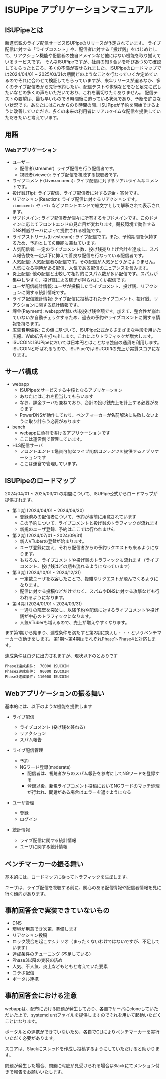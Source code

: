 
# ISUPipe アプリケーションマニュアル


## ISUPipeとは

新進気鋭のライブ配信サービスISUPipeのリリースが予定されています。
ライブ配信に対する「ライブコメント」や、配信者に対する「投げ銭」をはじめとして、リアクション機能や配信者の独自ドメインなど他にはない機能を取り揃えているサービスです。
そんなISUPipeですが、社員の知り合いを呼びあつめて確認してもらったところ、多くの不満が寄せられました。
ISUPipeのロードマップでは2024/04/01 ~ 2025/03/31の期間どのようなことを行なっていくか定めているのでそれに合わせて検証してもらっていますが、来年リリースが迫るなか、多くのライブ配信者から先行予約したい、配信テストや体験などをひと足先に試したいなどの多くの声もいただいており、これを裏切りたくありません。
配信テストの要望は、最も早いもので８時間後に迫っている状況であり、予断を許さない状況です。あなたにはこれからの８時間の間、ISUPipeが予約を開始できるように改善していただき、多くの未来の利用者にリアルタイムな配信を提供していただきたいと考えています。

## 用語

### Webアプリケーション

* ユーザー
  * 配信者(streamer): ライブ配信を行う配信者です。
  * 視聴者(viewer): ライブ配信を視聴する視聴者です。
* ライブコメント(Livecomment): ライブ配信に対するリアルタイムなコメントです。
* 投げ銭(Tip): ライブ配信、ライブ配信者に対する送金・寄付です。
* リアクション(Reaction): ライブ配信に対するリアクションです。 `:innocent:` や `:+1:` などフロントエンドで絵文字として解釈されて表示されます。
* サブドメイン: ライブ配信者が個々に所有するサブドメインです。このドメインに応じてフロントエンドの見た目が変わります。競技環境で動作するDNS権威サーバによって提供される機能です。
* ライブストリーム(Livestream): ライブ配信です。また、予約期間を保持するため、予約としての機能も兼ねています。
* 人気配信者: 一定のライブコメント数、投げ銭売り上げ合計を達成し、スパム報告数を一定以下に抑えて善良な配信を行なっている配信者です。
* 人気配信: 人気配信者の配信です。その配信が人気かどうかによりません。人気になる期待がある配信、人気である配信のニュアンスを含みます。
* 炎上配信: 他の配信と比較して相対的にスパム数が多い配信です。スパムが集中しやすく、投げ銭による稼ぎが得られにくい配信です。
* ユーザ配信統計情報: ユーザが投稿したライブコメント、投げ銭、リアクションに関する統計情報です。
* ライブ配信統計情報: ライブ配信に投稿されたライブコメント、投げ銭、リアクションに関する統計情報です。
* 課金(Payment): webappが稼いだ総投げ銭金額です。加えて、整合性が崩れていないか自動チェックするため、過去の予約やライブコメントに関する情報を持ちます。
* 広告費用係数: この値に基づいて、ISUPipe公式からさまざまな手段を用いた広報、Web広告を打ち出します。これによりトラフィックが増大します。
* ISUCOIN: ISUPipeにおいては日本円とはことなる独自の通貨を利用します。ISUCOINと呼ばれるもので、ISUPipeではISUCOINの売上が実質スコアになります。

## サーバ構成

* webapp
  * ISUPipeをサービスする中核となるアプリケーション
  * あなたにはこれを担当してもらいます
  * なお、課金サーバも兼ねており、合計の投げ銭売上を計上する必要があります
  * PowerDNSが動作しており、ベンチマーカーが名前解決に失敗しないように取り計らう必要があります
* bench
  * webappに負荷を書けるアプリケーションです
  * ここは運営側で管理しています。
* HLS配信サーバ
  * フロントエンドで鑑賞可能なライブ配信コンテンツを提供するアプリケーションです
  * ここは運営で管理しています。


## ISUPipeのロードマップ

2024/04/01 ~ 2025/03/31 の期間について、ISUPipe公式からロードマップが提供されます。

* 第１期 (2024/04/01 ~ 2024/06/30)
   * 登録済みの配信者について、予約が事前に用意されています
   * この予約について、ライブコメントと投げ銭のトラフィックが流れます
   * 新規のユーザ登録、予約はここでは行われません
* 第２期 (2024/07/01 ~ 2024/09/31)
   * 新人VTuberの登録が始まります。
   * ユーザ登録に加え、それら配信者からの予約リクエストも来るようになります。
   * もちろん、ライブコメントや投げ銭のトラフィックも流れます（ライブコメント、投げ銭はどの期も流れるようになっています）
* 第３期 (2024/10/01 ~ 2024/12/31)
   * 一定数ユーザを収容したことで、複雑なリクエストが飛んでくるようになります。
   * 配信に対する投稿などだけでなく、スパムやDNSに対する攻撃なども行われるようになります。
* 第４期 (2024/01/01 ~ 2024/03/31)
   * 一通りの障壁を突破し、以降予約や配信に対するライブコメントや投げ銭が中心のトラフィックになります。
   * 人気VTuberも増えるので、売上が増えやすくなります。

まず第1期から始まり、達成条件を満たすと第2期に突入し・・・というベンチマーカーの動きをします。
第1期〜第4期はそれぞれPhase1~Phase4と対応します。

達成条件はログに出力されますが、現状以下のとおりです

```
Phase1達成条件:  70000 ISUCOIN
Phase2達成条件:  90000 ISUCOIN
Phase3達成条件: 110000 ISUCOIN
```

## Webアプリケーションの振る舞い

基本的には、以下のような機能を提供します

* ライブ配信
  * ライブコメント (投げ銭を兼ねる)
  * リアクション
  * スパム報告

* ライブ配信管理
  * 予約
  * NGワード登録(moderate)
    * 配信者は、視聴者からのスパム報告を参考にしてNGワードを登録する
    * 登録以後、新規ライブコメント投稿においてNGワードのマッチ処理が行われ、問題がある場合はエラーを返すようになる
   
* ユーザ管理
  * 登録
  * ログイン

* 統計情報
  * ライブ配信に関する統計情報
  * ユーザに関する統計情報

## ベンチマーカーの振る舞い

基本的には、ロードマップに従ってトラフィックを生成します。

ユーザは、ライブ配信を視聴する前に、関心のある配信情報や配信者情報を見に行く傾向があります。

## 事前回答会で実装できていないもの

* DNS
 * 環境が用意でき次第、準備します
* リアクション投稿
* ロック競合を起こすシナリオ（まったくないわけではないですが、不足しています）
* 達成条件のチューニング (不足している）
* Phase3以降の実装の詰め
* 人気、不人気、炎上などもともと考えていた要素
* コラボ配信
* ポータル連携

## 事前回答会における注意

webappは、配布における問題が発生しており、各自でサーバにcloneしていただいた上で、systemd unitファイルを提供しますのでそれを用いて起動いただくことになります。

ポータルとの連携ができていないため、各自でCLIによりベンチマーカーを実行いただく必要があります。

スコアは、Slackにスレッドを作成し投稿するようにしていただけると助かります。

問題が発生した場合、問題に瑕疵が見受けられる場合はSlackにてメンション付きで報告をお願いいたします。

